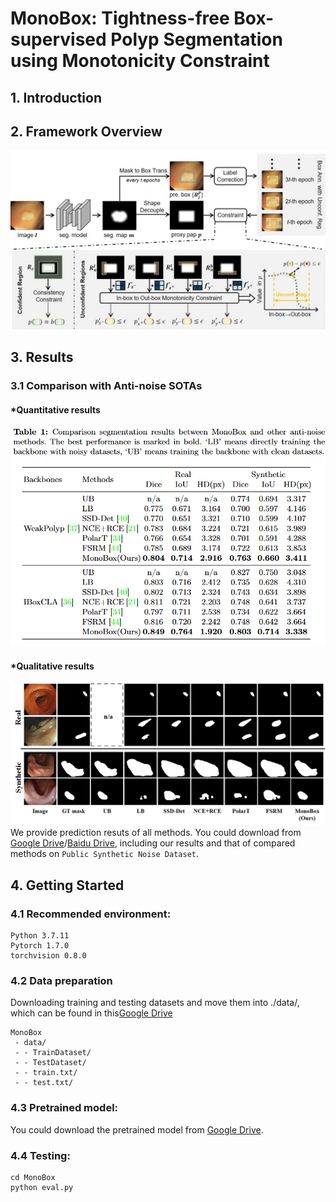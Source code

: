 # MonoBox: Tightness-free Box-supervised Polyp Segmentation using Monotonicity Constraint

## 1. Introduction

## 2. Framework Overview
![](https://github.com/Huster-Hq/MonoBox/blob/main/Figs/framework.jpg)

## 3. Results
### 3.1 Comparison with Anti-noise SOTAs
#### *Quantitative results
![](https://github.com/Huster-Hq/MonoBox/blob/main/Figs/results0.png)

#### *Qualitative results
![](https://github.com/Huster-Hq/MonoBox/blob/main/Figs/results1.png)
We provide prediction resuts of all methods. You could download from [Google Drive](https://drive.google.com/drive/folders/19Au4OvsuBYyH0htpE8Xj_7drDvlZ30lB?usp=drive_link)/[Baidu Drive](), including our results and that of compared methods on `Public Synthetic Noise Dataset`.



## 4. Getting Started
### 4.1 Recommended environment:
```
Python 3.7.11
Pytorch 1.7.0
torchvision 0.8.0
```

### 4.2 Data preparation
Downloading training and testing datasets and move them into ./data/, which can be found in this[Google Drive]()
```
MonoBox
 - data/
 - - TrainDataset/
 - - TestDataset/
 - - train.txt/
 - - test.txt/
```

### 4.3 Pretrained model:
You could download the pretrained model from [Google Drive](https://drive.google.com/file/d/1Kc4utIDjBqquUKk6EfzTsrf0eBRhV7nH/view?usp=drive_link).

### 4.4 Testing:
```
cd MonoBox
python eval.py
```
